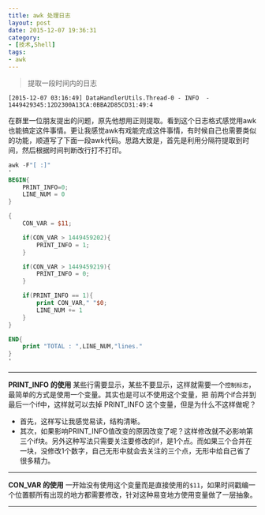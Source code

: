 ```yaml
---
title: awk 处理日志
layout: post
date: 2015-12-07 19:36:31
category:
- [技术,Shell]
tags:
- awk
---
```


<!-- ## 问题 -->

>提取一段时间内的日志

    [2015-12-07 03:16:49] DataHandlerUtils.Thread-0 - INFO  - 1449429345:12D2300A13CA:0BBA2D85CD31:49:4

在群里一位朋友提出的问题，原先他想用正则提取。看到这个日志格式感觉用awk也能搞定这件事情。更让我感觉awk有戏能完成这件事情，有时候自己也需要类似的功能，顺道写了下面一段awk代码。思路大致是，首先是利用分隔符提取到时间，然后根据时间判断改行打不打印。

```awk
awk -F"[ :]" 
'
BEGIN{
    PRINT_INFO=0;
    LINE_NUM = 0
} 

{ 
    CON_VAR = $11;

    if(CON_VAR > 1449459202){ 
        PRINT_INFO = 1;
    }

    if(CON_VAR > 1449459219){
        PRINT_INFO = 0;
    }

    if(PRINT_INFO == 1){
        print CON_VAR," "$0;
        LINE_NUM += 1
    }
}

END{
    print "TOTAL : ",LINE_NUM,"lines."
}
'
```

****
**PRINT_INFO 的使用**
某些行需要显示，某些不要显示，这样就需要一个`控制标志`，最简单的方式是使用一个变量。其实也是可以不使用这个变量，把 前两个if合并到最后一个if中，这样就可以去掉 PRINT_INFO 这个变量，但是为什么不这样做呢？

- 首先，这样写让我感觉易读，结构清晰。
- 其次，如果影响PRINT_INFO值改变的原因改变了呢？这样修改就不必影响第三个if块。另外这种写法只需要关注要修改的if，是1个点。而如果三个合并在一块，没修改1个数字，自己无形中就会去关注的三个点，无形中给自己省了很多精力。

****

**CON_VAR 的使用**
一开始没有使用这个变量而是直接使用的`$11`，如果时间戳编一个位置额所有出现的地方都需要修改，针对这种易变地方使用变量做了一层抽象。

****

